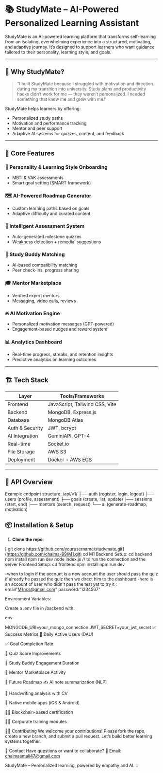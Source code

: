 # 📚 StudyMate – AI-Powered Personalized Learning Assistant

StudyMate is an AI-powered learning platform that transforms self-learning from an isolating, overwhelming experience into a structured, motivating, and adaptive journey. It’s designed to support learners who want guidance tailored to their personality, learning style, and goals.

---

## 🚀 Why StudyMate?

> "I built StudyMate because I struggled with motivation and direction during my transition into university. Study plans and productivity hacks didn’t work for me — they weren’t personalized. I needed something that knew me and grew with me."

StudyMate helps learners by offering:
- Personalized study paths
- Motivation and performance tracking
- Mentor and peer support
- Adaptive AI systems for quizzes, content, and feedback

---

## 🧠 Core Features

### 🧩 Personality & Learning Style Onboarding
- MBTI & VAK assessments
- Smart goal setting (SMART framework)

### 🗺️ AI-Powered Roadmap Generator
- Custom learning paths based on goals
- Adaptive difficulty and curated content

### 🧪 Intelligent Assessment System
- Auto-generated milestone quizzes
- Weakness detection + remedial suggestions

### 👯 Study Buddy Matching
- AI-based compatibility matching
- Peer check-ins, progress sharing

### 🎓 Mentor Marketplace
- Verified expert mentors
- Messaging, video calls, reviews

### 🔥 AI Motivation Engine
- Personalized motivation messages (GPT-powered)
- Engagement-based nudges and reward system

### 📊 Analytics Dashboard
- Real-time progress, streaks, and retention insights
- Predictive analytics on learning outcomes

---

## 🏗️ Tech Stack

| Layer            | Tools/Frameworks                        |
|------------------|------------------------------------------|
| Frontend         | JavaScript, Tailwind CSS, Vite |
| Backend          | MongoDB, Express.js         |
| Database         | MongoDB Atlas                            |
| Auth & Security  | JWT, bcrypt                              |
| AI Integration   | GeminiAPI, GPT-4                         |
| Real-time        | Socket.io                                |
| File Storage     | AWS S3                                   |
| Deployment       | Docker + AWS ECS                         |

---

## 🧪 API Overview

Example endpoint structure:
/api/v1/
├── auth (register, login, logout)
├── users (profile, assessment)
├── goals (create, list, update)
├── sessions (start, end)
├── mentors (search, request)
└── ai (generate-roadmap, motivation)



## 📦 Installation & Setup

1. **Clone the repo**:
   
  [ git clone https://github.com/yourusername/studymate.git](https://github.com/chaima-99/M1.git)
   cd M1
Backend Setup:
cd backend
npm install
npm run dev
node index.js // to run the connection and the server
Frontend Setup:
cd frontend
npm install
npm run dev

-when to login if the account is a new account the user should pass the quiz if already he passed the quiz then we direct him to the dashboard
-here is an account of user who didn't pass the test yet to try it : email"M1ncs@gmail.com" password:"1234567"

Environment Variables:

Create a .env file in /backend with:

env

MONGODB_URI=your_mongo_connection
JWT_SECRET=your_jwt_secret
📈 Success Metrics
📅 Daily Active Users (DAU)

✅ Goal Completion Rate

🧠 Quiz Score Improvements

🔁 Study Buddy Engagement Duration

💼 Mentor Marketplace Activity

🔮 Future Roadmap
✍️ AI note summarization (NLP)

🤖 Handwriting analysis with CV

📱 Native mobile apps (iOS & Android)

🧑‍💻 Blockchain-based certification

🧑‍🏫 Corporate training modules

🧑‍💻 Contributing
We welcome your contributions! Please fork the repo, create a new branch, and submit a pull request. Let’s build better learning systems together.

📩 Contact
Have questions or want to collaborate?
📧 Email: chaimaamali47@gmail.com

StudyMate – Personalized learning, powered by empathy and AI. 💡

